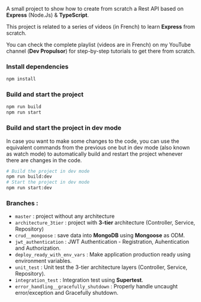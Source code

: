 A small project to show how to create from scratch a Rest API based on **Express** (Node.Js) & **TypeScript**.

This project is related to a series of videos (in French) to learn **Express** from scratch.

You can check the complete playlist (videos are in French) on my YouTube channel (**Dev Propulsor**) for step-by-step tutorials to get there from scratch.

### Install dependencies

```bash
npm install
```

### Build and start the project

```bash
npm run build
npm run start
```

### Build and start the project in dev mode

In case you want to make some changes to the code, you can use the equivalent commands from the previous one but in dev mode (also known as watch mode) to automatically build and restart the project whenever there are changes in the code.

```bash
# Build the project in dev mode
npm run build:dev
# Start the project in dev mode
npm run start:dev
```

### Branches :

- `master` : project without any architecture
- `architecture_3tier` : project with **3-tier** architecture (Controller, Service, Repository)
- `crud__mongoose` : save data into **MongoDB** using **Mongoose** as ODM.
- `jwt_authentication` : JWT Authentication - Registration, Auhentication and Authorization.
- `deploy_ready_with_env_vars` : Make application production ready using environment variables.
- `unit_test` : Unit test the 3-tier architecture layers (Controller, Service, Repository).
- `integration_test` : Integration test using **Supertest**.
- `error_handling__gracefully_shutdown` : Properly handle uncaught error/exception and Gracefully shutdown.
